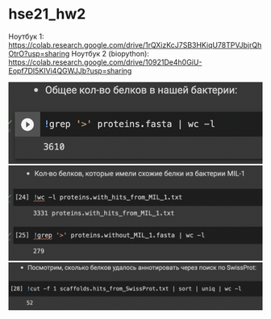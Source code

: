# hse21_hw2

Ноутбук 1: https://colab.research.google.com/drive/1rQXizKcJ7SB3HKiqU78TPVJbjrQhOtrO?usp=sharing
Ноутбук 2 (biopython): https://colab.research.google.com/drive/10921De4h0GiU-Eopf7DI5KIVi4QGWJJb?usp=sharing


![Alt text](/imgs/prot.png?raw=true "Optional Title")
![Alt text](/imgs/Mil.png?raw=true "Optional Title")
![Alt text](/imgs/SwissProt.png?raw=true "Optional Title")
